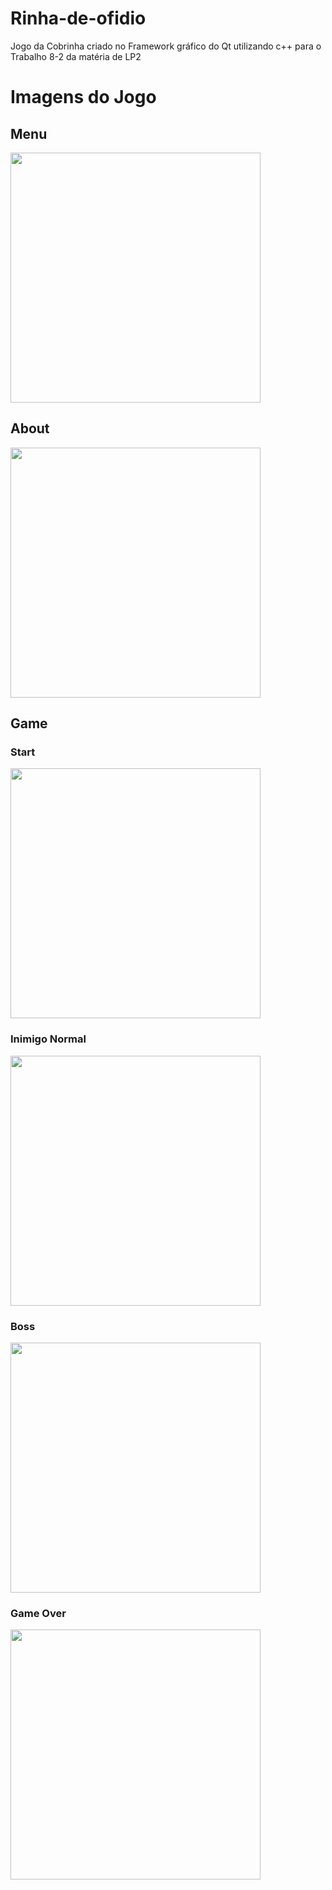 # Rinha-de-ofidio
   Jogo da Cobrinha criado no Framework gráfico do Qt utilizando c++ para o Trabalho 8-2 da matéria de LP2
   
# Imagens do Jogo

## Menu
<img src="https://user-images.githubusercontent.com/42501669/116639734-93a48a80-a93f-11eb-862f-c0f8436b5edd.png" width="400px"/>

## About
<img src="https://user-images.githubusercontent.com/42501669/116639765-a3bc6a00-a93f-11eb-9cfb-078f5c76816b.png" width="400px"/>

## Game

### Start
<img src="https://user-images.githubusercontent.com/42501669/116639793-b767d080-a93f-11eb-9d5a-7d038c3bc3e3.png" width="400px"/>

### Inimigo Normal
<img src="https://user-images.githubusercontent.com/42501669/116639882-e4b47e80-a93f-11eb-8795-f6b20bb19409.png" width="400px"/>

### Boss
<img src="https://user-images.githubusercontent.com/42501669/116639968-19283a80-a940-11eb-9cbb-e97d09e0fc1e.png" width="400px"/>

### Game Over
<img src="https://user-images.githubusercontent.com/42501669/116639986-2513fc80-a940-11eb-90a5-aa0eca26cad4.png" width="400px"/>
